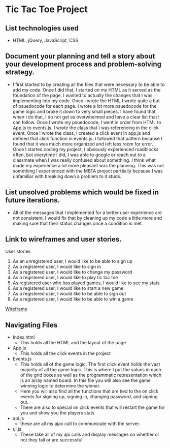 # Tic Tac Toe Project

## List technologies used

- HTML, jQuery, JavaScript, CSS

## Document your planning and tell a story about your development process and problem-solving strategy.

- I first started to by creating all the files that were necessary to be able to add my code. Once I did that, I started on my HTML as it served as the foundation of the page. I wanted to actually the changes that I was implementing into my code. Once I wrote the HTML I wrote quite a but of psuedocode for each page. I wrote a lot more psuedocode for the game logic and broke it down to very small pieces. I have found that when I do that, I do not get as overwhelmed and have a clear list that I can follow. Once I wrote my psuedocode, I went in order from HTML to App.js to events.js. I wrote the class that I was referencing in the click event. Once I wrote the class, I created a click event in app.js and defined that click function in events.js. I followed that pattern because I found that it was much more organized and left less room for error. Once I started coding my project, I obviously experienced roadblocks often, but everytime I did, I was able to google or reach out to a classmate when I was really confused about something. I think what made my experience a lot more pleasant was the planning. This was not something I experienced with the MBTA project parttially because I was unfamiliar with breaking down a problem to it studs.  


## List unsolved problems which would be fixed in future iterations.

- All of the messages that I implemented for a better user experience are not consistent. I would fix that by cleaning up my code a little more and making sure that their status changes once a condition is met.

## Link to wireframes and user stories.

User stories
1. As an unregistered user, I would like to be able to sign up
2. As a registered user, I would like to sign in 
3. As a registered user, I would like to change my password
4. As a registered user, I would like to play tic tac toe
5. As registered user who has played games, I would like to see my stats
6. As a registered user, I would like to start a new game.
7. As a registered user, I would like to be able to sign out
8. As a registered user, I would like to be able to win a game



[Wireframe](https://photos.app.goo.gl/xo1d3zCH6aeBHBxy5)


## Navigating Files

- Index.html
  - This holds all the HTML and the layout of the page
- App.js
  - This holds all the click events in the project
- Events.js
  - This holds all of the game logic. The first click event holds the vast majority of all the game logic. This is where I put the values in each of the grid boxes as well as the programmatic representation which is an array named board. In this file you will also see the game winning logic to determine the winner. 
  - Here you will also find all the functions that are tied to the on click events for signing up, signing in, changing password, and signing out. 
  - There are also to special on click events that will restart the game for you and show you the players stats
- api.js
  - these are all my ajax call to communicate with the server.
- ui.js
  - These take all of my api calls and display messages on whether or not they fail or are successful

